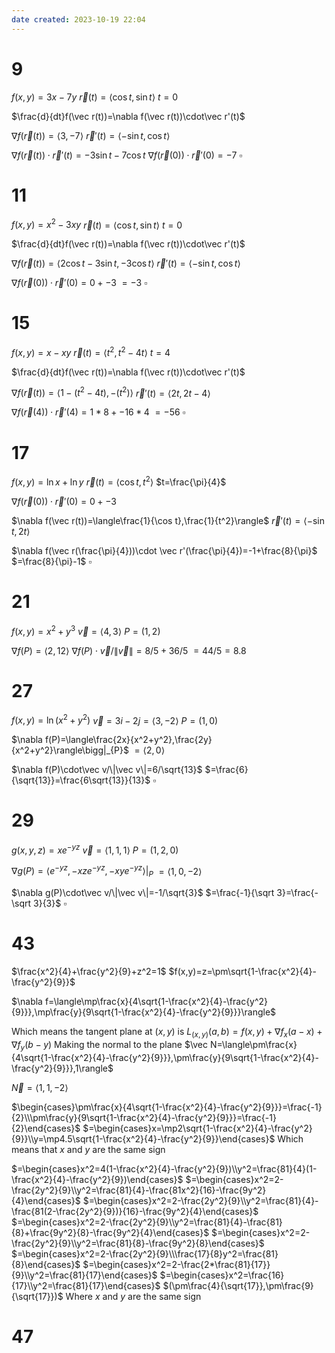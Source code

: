 ```yaml
---
date created: 2023-10-19 22:04
---
```


# 9

$f(x,y)=3x-7y$
$\vec r(t)=\langle\cos t,\sin t\rangle$
$t=0$

$\frac{d}{dt}f(\vec r(t))=\nabla f(\vec r(t))\cdot\vec r'(t)$

$\nabla f(\vec r(t))=\langle3,-7\rangle$
$\vec r'(t)=\langle-\sin t,\cos t\rangle$

$\nabla f(\vec r(t))\cdot \vec r'(t)=-3\sin t-7\cos t$
$\nabla f(\vec r(0))\cdot \vec r'(0)=-7$
$\square$

# 11

$f(x,y)=x^2-3xy$
$\vec r(t)=\langle\cos t,\sin t\rangle$
$t=0$

$\frac{d}{dt}f(\vec r(t))=\nabla f(\vec r(t))\cdot\vec r'(t)$

$\nabla f(\vec r(t))=\langle2\cos t-3\sin t,-3\cos t\rangle$
$\vec r'(t)=\langle-\sin t,\cos t\rangle$

$\nabla f(\vec r(0))\cdot \vec r'(0)=0+-3$
$=-3$
$\square$

# 15

$f(x,y)=x-xy$
$\vec r(t)=\langle t^2,t^2-4t\rangle$
$t=4$

$\frac{d}{dt}f(\vec r(t))=\nabla f(\vec r(t))\cdot\vec r'(t)$

$\nabla f(\vec r(t))=\langle1-(t^2-4t),-(t^2)\rangle$
$\vec r'(t)=\langle2t,2t-4\rangle$

$\nabla f(\vec r(4))\cdot \vec r'(4)=1*8+-16*4$
$=-56$
$\square$

# 17

$f(x,y)=\ln x+\ln y$
$\vec r(t)=\langle\cos t,t^2\rangle$
$t=\frac{\pi}{4}$

$\nabla f(\vec r(0))\cdot \vec r'(0)=0+-3$

$\nabla f(\vec r(t))=\langle\frac{1}{\cos t},\frac{1}{t^2}\rangle$
$\vec r'(t)=\langle-\sin t,2t\rangle$

$\nabla f(\vec r(\frac{\pi}{4}))\cdot \vec r'(\frac{\pi}{4})=-1+\frac{8}{\pi}$
$=\frac{8}{\pi}-1$
$\square$

# 21

$f(x,y)=x^2+y^3$
$\vec v=\langle 4,3\rangle$
$P=(1,2)$

$\nabla f(P)=\langle2,12\rangle$
$\nabla f(P)\cdot\vec v/\|\vec v\|=8/5+36/5$
$=44/5=8.8$

# 27

$f(x,y)=\ln(x^2+y^2)$
$\vec v=3i-2j=\langle3,-2\rangle$
$P=(1,0)$

$\nabla f(P)=\langle\frac{2x}{x^2+y^2},\frac{2y}{x^2+y^2}\rangle\bigg|_{P}$
$=\langle2,0\rangle$

$\nabla f(P)\cdot\vec v/\|\vec v\|=6/\sqrt{13}$
$=\frac{6}{\sqrt{13}}=\frac{6\sqrt{13}}{13}$
$\square$

# 29

$g(x,y,z)=xe^{-yz}$
$\vec v=\langle1,1,1\rangle$
$P=(1,2,0)$

$\nabla g(P)=\langle e^{-yz},-xze^{-yz},-xye^{-yz}\rangle\bigg|_P$
$=\langle 1,0,-2\rangle$

$\nabla g(P)\cdot\vec v/\|\vec v\|=-1/\sqrt{3}$
$=\frac{-1}{\sqrt 3}=\frac{-\sqrt 3}{3}$
$\square$

# 43

$\frac{x^2}{4}+\frac{y^2}{9}+z^2=1$
$f(x,y)=z=\pm\sqrt{1-\frac{x^2}{4}-\frac{y^2}{9}}$

$\nabla f=\langle\mp\frac{x}{4\sqrt{1-\frac{x^2}{4}-\frac{y^2}{9}}},\mp\frac{y}{9\sqrt{1-\frac{x^2}{4}-\frac{y^2}{9}}}\rangle$

Which means the tangent plane at $(x,y)$ is
$L_{(x,y)}(a,b)=f(x,y)+\nabla f_x(a-x)+\nabla f_y(b-y)$
Making the normal to the plane
$\vec N=\langle\pm\frac{x}{4\sqrt{1-\frac{x^2}{4}-\frac{y^2}{9}}},\pm\frac{y}{9\sqrt{1-\frac{x^2}{4}-\frac{y^2}{9}}},1\rangle$

$\vec N=\langle1,1,-2\rangle$

$\begin{cases}\pm\frac{x}{4\sqrt{1-\frac{x^2}{4}-\frac{y^2}{9}}}=\frac{-1}{2}\\\pm\frac{y}{9\sqrt{1-\frac{x^2}{4}-\frac{y^2}{9}}}=\frac{-1}{2}\end{cases}$
$=\begin{cases}x=\mp2\sqrt{1-\frac{x^2}{4}-\frac{y^2}{9}}\\y=\mp4.5\sqrt{1-\frac{x^2}{4}-\frac{y^2}{9}}\end{cases}$
Which means that $x$ and $y$ are the same sign

$=\begin{cases}x^2=4(1-\frac{x^2}{4}-\frac{y^2}{9})\\y^2=\frac{81}{4}(1-\frac{x^2}{4}-\frac{y^2}{9})\end{cases}$
$=\begin{cases}x^2=2-\frac{2y^2}{9}\\y^2=\frac{81}{4}-\frac{81x^2}{16}-\frac{9y^2}{4}\end{cases}$
$=\begin{cases}x^2=2-\frac{2y^2}{9}\\y^2=\frac{81}{4}-\frac{81(2-\frac{2y^2}{9})}{16}-\frac{9y^2}{4}\end{cases}$
$=\begin{cases}x^2=2-\frac{2y^2}{9}\\y^2=\frac{81}{4}-\frac{81}{8}+\frac{9y^2}{8}-\frac{9y^2}{4}\end{cases}$
$=\begin{cases}x^2=2-\frac{2y^2}{9}\\y^2=\frac{81}{8}-\frac{9y^2}{8}\end{cases}$
$=\begin{cases}x^2=2-\frac{2y^2}{9}\\\frac{17}{8}y^2=\frac{81}{8}\end{cases}$
$=\begin{cases}x^2=2-\frac{2*\frac{81}{17}}{9}\\y^2=\frac{81}{17}\end{cases}$
$=\begin{cases}x^2=\frac{16}{17}\\y^2=\frac{81}{17}\end{cases}$
$(\pm\frac{4}{\sqrt{17}},\pm\frac{9}{\sqrt{17}})$
Where $x$ and $y$ are the same sign



# 47
